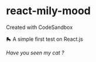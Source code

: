 # react-mily-mood
Created with CodeSandbox


🛼 A simple first test on React.js  

*Have you seen my cat ?*
